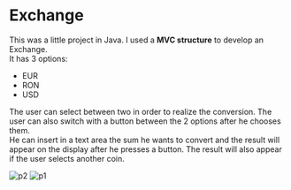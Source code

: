 # Exchange

This was a little project in Java. I used a **MVC structure** to develop an Exchange.   
It has 3 options: 
- EUR
- RON
- USD

The user can select between two in order to realize the conversion. The user can also switch with a button between the 2 options after he chooses them.  
He can insert in a text area the sum he wants to convert and the result will appear on the display after he presses a button. The result will also appear if the user selects another coin.

![p2](https://user-images.githubusercontent.com/101935675/224479593-cab29190-1dda-47f8-9c9c-c1c04d4cb1e9.png)
![p1](https://user-images.githubusercontent.com/101935675/224479599-433c928b-621c-46a3-a585-52879070e5a3.png)

